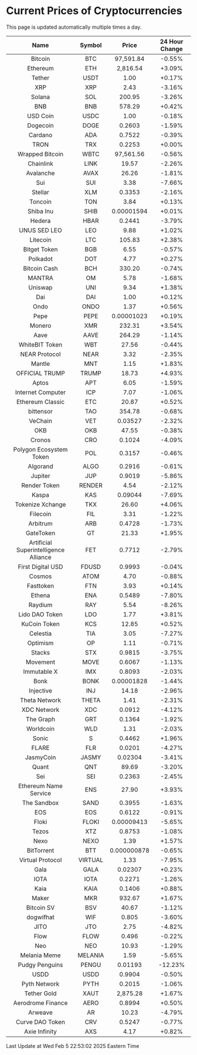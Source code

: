 # Current Prices of Cryptocurrencies
This page is updated automatically multiple times a day.

| Name | Symbol | Price | 24 Hour Change |
| :---: |:---:| :---: | :---: |
| Bitcoin | BTC | 97,591.84 | -0.55% |
| Ethereum | ETH | 2,816.54 | +3.09% |
| Tether | USDT | 1.00 | +0.17% |
| XRP | XRP | 2.43 | -3.16% |
| Solana | SOL | 200.95 | -3.26% |
| BNB | BNB | 578.29 | +0.42% |
| USD Coin | USDC | 1.00 | -0.18% |
| Dogecoin | DOGE | 0.2603 | -1.59% |
| Cardano | ADA | 0.7522 | -0.39% |
| TRON | TRX | 0.2253 | +0.00% |
| Wrapped Bitcoin | WBTC | 97,561.56 | -0.56% |
| Chainlink | LINK | 19.57 | -2.26% |
| Avalanche | AVAX | 26.26 | -1.81% |
| Sui | SUI | 3.38 | -7.66% |
| Stellar | XLM | 0.3353 | -2.16% |
| Toncoin | TON | 3.84 | +0.13% |
| Shiba Inu | SHIB | 0.00001594 | +0.01% |
| Hedera | HBAR | 0.2441 | -3.79% |
| UNUS SED LEO | LEO | 9.88 | +1.02% |
| Litecoin | LTC | 105.83 | +2.38% |
| Bitget Token | BGB | 6.55 | -0.57% |
| Polkadot | DOT | 4.77 | +0.27% |
| Bitcoin Cash | BCH | 330.20 | -0.74% |
| MANTRA | OM | 5.78 | -1.68% |
| Uniswap | UNI | 9.34 | +1.38% |
| Dai | DAI | 1.00 | +0.12% |
| Ondo | ONDO | 1.37 | +0.56% |
| Pepe | PEPE | 0.00001023 | +0.19% |
| Monero | XMR | 232.31 | +3.54% |
| Aave | AAVE | 264.29 | -1.14% |
| WhiteBIT Token | WBT | 27.56 | -0.44% |
| NEAR Protocol | NEAR | 3.32 | -2.35% |
| Mantle | MNT | 1.15 | +1.83% |
| OFFICIAL TRUMP | TRUMP | 18.73 | +4.93% |
| Aptos | APT | 6.05 | -1.59% |
| Internet Computer | ICP | 7.07 | -1.06% |
| Ethereum Classic | ETC | 20.87 | +0.52% |
| bittensor | TAO | 354.78 | -0.68% |
| VeChain | VET | 0.03527 | -2.32% |
| OKB | OKB | 47.55 | -0.38% |
| Cronos | CRO | 0.1024 | -4.09% |
| Polygon Ecosystem Token | POL | 0.3157 | -0.46% |
| Algorand | ALGO | 0.2916 | -0.61% |
| Jupiter | JUP | 0.9019 | -5.86% |
| Render Token | RENDER | 4.54 | -2.12% |
| Kaspa | KAS | 0.09044 | -7.69% |
| Tokenize Xchange | TKX | 26.60 | +4.06% |
| Filecoin | FIL | 3.31 | -1.22% |
| Arbitrum | ARB | 0.4728 | -1.73% |
| GateToken | GT | 21.33 | +1.95% |
| Artificial Superintelligence Alliance | FET | 0.7712 | -2.79% |
| First Digital USD | FDUSD | 0.9993 | -0.04% |
| Cosmos | ATOM | 4.70 | -0.88% |
| Fasttoken | FTN | 3.93 | +0.14% |
| Ethena | ENA | 0.5489 | -7.80% |
| Raydium | RAY | 5.54 | -8.26% |
| Lido DAO Token | LDO | 1.77 | +3.81% |
| KuCoin Token | KCS | 12.85 | +0.52% |
| Celestia | TIA | 3.05 | -7.27% |
| Optimism | OP | 1.11 | -0.71% |
| Stacks | STX | 0.9815 | -3.75% |
| Movement | MOVE | 0.6067 | -1.13% |
| Immutable X | IMX | 0.8093 | -2.03% |
| Bonk | BONK | 0.00001828 | -1.44% |
| Injective | INJ | 14.18 | -2.96% |
| Theta Network | THETA | 1.41 | -2.31% |
| XDC Network | XDC | 0.0912 | -4.12% |
| The Graph | GRT | 0.1364 | -1.92% |
| Worldcoin | WLD | 1.31 | -2.03% |
| Sonic | S | 0.4462 | +1.96% |
| FLARE | FLR | 0.0201 | -4.27% |
| JasmyCoin | JASMY | 0.02304 | -3.41% |
| Quant | QNT | 89.69 | -3.20% |
| Sei | SEI | 0.2363 | -2.45% |
| Ethereum Name Service | ENS | 27.90 | +3.93% |
| The Sandbox | SAND | 0.3955 | -1.63% |
| EOS | EOS | 0.6122 | -0.91% |
| Floki | FLOKI | 0.00009413 | -5.65% |
| Tezos | XTZ | 0.8753 | -1.08% |
| Nexo | NEXO | 1.39 | +1.57% |
| BitTorrent | BTT | 0.000000878 | -0.65% |
| Virtual Protocol | VIRTUAL | 1.33 | -7.95% |
| Gala | GALA | 0.02307 | +0.23% |
| IOTA | IOTA | 0.2271 | -1.26% |
| Kaia | KAIA | 0.1406 | +0.88% |
| Maker | MKR | 932.67 | +1.67% |
| Bitcoin SV | BSV | 40.67 | -1.12% |
| dogwifhat | WIF | 0.805 | -3.60% |
| JITO | JTO | 2.75 | -4.82% |
| Flow | FLOW | 0.496 | -0.22% |
| Neo | NEO | 10.93 | -1.29% |
| Melania Meme | MELANIA | 1.59 | -5.65% |
| Pudgy Penguins | PENGU | 0.01193 | -12.23% |
| USDD | USDD | 0.9904 | -0.50% |
| Pyth Network | PYTH | 0.2015 | -1.06% |
| Tether Gold | XAUT | 2,875.28 | +1.67% |
| Aerodrome Finance | AERO | 0.8994 | +0.50% |
| Arweave | AR | 10.23 | -4.79% |
| Curve DAO Token | CRV | 0.5247 | -0.77% |
| Axie Infinity | AXS | 4.17 | +0.82% |

Last Update at Wed Feb  5 22:53:02 2025 Eastern Time